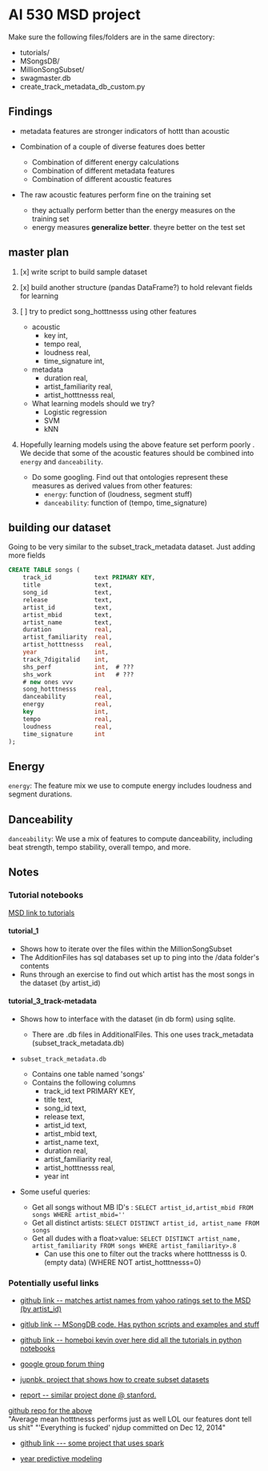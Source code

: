 # AI 530 MSD project

Make sure the following files/folders are in the same directory:
+ tutorials/
+ MSongsDB/
+ MillionSongSubset/
+ swagmaster.db
+ create_track_metadata_db_custom.py



## Findings

+ metadata features are stronger indicators of hottt than acoustic 


+ Combination of a couple of diverse features does better
    * Combination of different energy calculations
    * Combination of different metadata features
    * Combination of different acoustic features  

+ The raw acoustic features perform fine on the training set
    * they actually perform better than the energy measures on the training set
    + energy measures **generalize better**.  theyre better on the test set



## master plan

1. [x] write script to build sample dataset 

2. [x] build another structure (pandas DataFrame?) to hold relevant fields for learning  

3. [ ] try to predict song_hotttnesss using other features 
    + acoustic 
        * key                 int,
        * tempo               real, 
        * loudness            real, 
        * time_signature      int, 
    + metadata 
        * duration            real, 
        * artist_familiarity  real,
        * artist_hotttnesss   real,
    + What learning models should we try?
        * Logistic regression
        * SVM
        * kNN

4.  Hopefully learning models using the above feature set perform poorly .  We decide that some of the acoustic features should be combined into `energy` and `danceability`.
    + Do some googling.  Find out that ontologies represent these measures as derived values from other features: 
        * `energy`: function of (loudness, segment stuff)
        * `danceability`: function of (tempo, time_signature)


## building our dataset 

Going to be very similar to the subset_track_metadata dataset.  Just adding more fields 

```sql
CREATE TABLE songs (
    track_id            text PRIMARY KEY,
    title               text,
    song_id             text,
    release             text,
    artist_id           text,
    artist_mbid         text,
    artist_name         text,
    duration            real,
    artist_familiarity  real,
    artist_hotttnesss   real,
    year                int,
    track_7digitalid    int,
    shs_perf            int,  # ???
    shs_work            int   # ???
    # new ones vvv
    song_hotttnesss     real, 
    danceability        real, 
    energy              real, 
    key                 int,
    tempo               real, 
    loudness            real, 
    time_signature      int
);
```


## Energy 
`energy`:  The feature mix we use to compute energy includes loudness and segment durations.




## Danceability 
`danceability`: We use a mix of features to compute danceability, including beat strength, tempo stability, overall tempo, and more.


## Notes

### Tutorial notebooks 
[MSD link to tutorials](https://labrosa.ee.columbia.edu/millionsong/pages/tutorial)
#### tutorial_1
+ Shows how to iterate over the files within the MillionSongSubset
+ The AdditionFiles has sql databases set up to ping into the /data folder's contents 
+ Runs through an exercise to find out which artist has the most songs in the dataset (by artist_id)


#### tutorial_3_track-metadata 
+ Shows how to interface with the dataset (in db form) using sqlite.
    * There are .db files in AdditionalFiles.  This one uses track_metadata (subset_track_metadata.db)

+ `subset_track_metadata.db`
    * Contains one table named 'songs'
    * Contains the following columns
        - track_id text PRIMARY KEY, 
        - title text, 
        - song_id text, 
        - release text, 
        - artist_id text, 
        - artist_mbid text, 
        - artist_name text, 
        - duration real, 
        - artist_familiarity real, 
        - artist_hotttnesss real, 
        - year int
+ Some useful queries:
    * Get all songs without MB ID's : `SELECT artist_id,artist_mbid FROM songs WHERE artist_mbid=''`
    * Get all distinct artists: `SELECT DISTINCT artist_id, artist_name FROM songs`
    * Get all dudes with a float>value: `SELECT DISTINCT artist_name, artist_familiarity FROM songs WHERE artist_familiarity>.8`
        - Can use this one to filter out the tracks where hotttnesss is 0. (empty data) (WHERE NOT artist_hotttnesss=0)

### Potentially useful links

+ [github link -- matches artist names from yahoo ratings set to the MSD (by artist_id)](https://github.com/tbertinmahieux/MSongsDB/blob/master/Tasks_Demos/YahooRatings/match_artist_names.py)

+ [gitlub link -- MSongDB code.  Has python scripts and examples and stuff](https://github.com/tbertinmahieux/MSongsDB)
  
+ [github link -- homeboi kevin over here did all the tutorials in python notebooks](https://github.com/kevin11hg/msong)
  
+ [google group forum thing](https://groups.google.com/forum/#!forum/millionsongdataset)
  
+ [jupnbk. project that shows how to create subset datasets](http://nbviewer.jupyter.org/github/ds3-at-ucsd/msd-fp-p1/blob/master/grab_msd_data.ipynb)
  
+ [report -- similar project done @ stanford.](http://cs229.stanford.edu/proj2014/Angela%20Xue,%20Nick%20Dupoux,%20Predicting%20the%20Commercial%20Success%20of%20Songs%20Based%20on%20Lyrics%20and%20Other%20Metrics.pdf)  
  
[github repo for the above](https://github.com/njdup/music_success_predictor_v2)  
"Average mean hotttnesss performs just as well LOL our features dont tell us shit" 
"'Everything is fucked' njdup committed on Dec 12, 2014"
  
+ [github link --- some project that uses spark](https://github.com/hsudarshan/Trend_Analysis_MSD_using_Spark/blob/master/CSE740ProjectReport.pdf)
  
+ [year predictive modeling](http://ds3-at-ucsd.github.io/msd-fp-p1/)